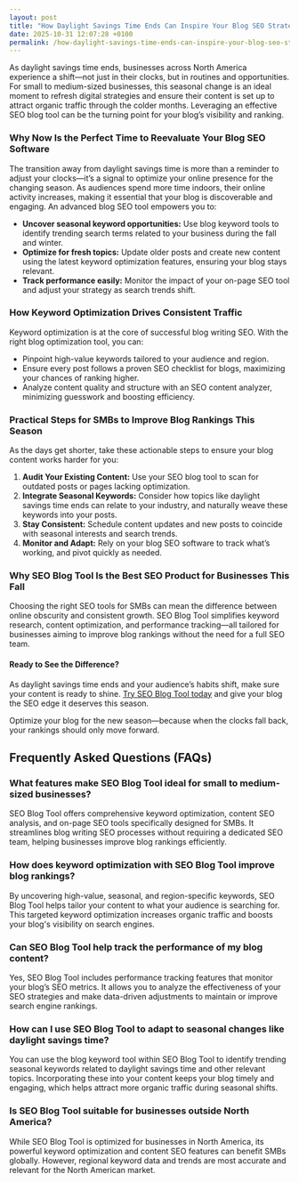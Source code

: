 ```yaml
---
layout: post
title: "How Daylight Savings Time Ends Can Inspire Your Blog SEO Strategy"
date: 2025-10-31 12:07:28 +0100
permalink: /how-daylight-savings-time-ends-can-inspire-your-blog-seo-strategy/
---
```

As daylight savings time ends, businesses across North America experience a shift—not just in their clocks, but in routines and opportunities. For small to medium-sized businesses, this seasonal change is an ideal moment to refresh digital strategies and ensure their content is set up to attract organic traffic through the colder months. Leveraging an effective SEO blog tool can be the turning point for your blog’s visibility and ranking.

### Why Now Is the Perfect Time to Reevaluate Your Blog SEO Software

The transition away from daylight savings time is more than a reminder to adjust your clocks—it’s a signal to optimize your online presence for the changing season. As audiences spend more time indoors, their online activity increases, making it essential that your blog is discoverable and engaging. An advanced blog SEO tool empowers you to:

- **Uncover seasonal keyword opportunities:** Use blog keyword tools to identify trending search terms related to your business during the fall and winter.
- **Optimize for fresh topics:** Update older posts and create new content using the latest keyword optimization features, ensuring your blog stays relevant.
- **Track performance easily:** Monitor the impact of your on-page SEO tool and adjust your strategy as search trends shift.

### How Keyword Optimization Drives Consistent Traffic

Keyword optimization is at the core of successful blog writing SEO. With the right blog optimization tool, you can:

- Pinpoint high-value keywords tailored to your audience and region.
- Ensure every post follows a proven SEO checklist for blogs, maximizing your chances of ranking higher.
- Analyze content quality and structure with an SEO content analyzer, minimizing guesswork and boosting efficiency.

### Practical Steps for SMBs to Improve Blog Rankings This Season

As the days get shorter, take these actionable steps to ensure your blog content works harder for you:

1. **Audit Your Existing Content:** Use your SEO blog tool to scan for outdated posts or pages lacking optimization.
2. **Integrate Seasonal Keywords:** Consider how topics like daylight savings time ends can relate to your industry, and naturally weave these keywords into your posts.
3. **Stay Consistent:** Schedule content updates and new posts to coincide with seasonal interests and search trends.
4. **Monitor and Adapt:** Rely on your blog SEO software to track what’s working, and pivot quickly as needed.

### Why SEO Blog Tool Is the Best SEO Product for Businesses This Fall

Choosing the right SEO tools for SMBs can mean the difference between online obscurity and consistent growth. SEO Blog Tool simplifies keyword research, content optimization, and performance tracking—all tailored for businesses aiming to improve blog rankings without the need for a full SEO team.

#### Ready to See the Difference?

As daylight savings time ends and your audience’s habits shift, make sure your content is ready to shine. [Try SEO Blog Tool today](https://seoblogtool.com/) and give your blog the SEO edge it deserves this season.

Optimize your blog for the new season—because when the clocks fall back, your rankings should only move forward.

## Frequently Asked Questions (FAQs)

### What features make SEO Blog Tool ideal for small to medium-sized businesses?

SEO Blog Tool offers comprehensive keyword optimization, content SEO analysis, and on-page SEO tools specifically designed for SMBs. It streamlines blog writing SEO processes without requiring a dedicated SEO team, helping businesses improve blog rankings efficiently.

### How does keyword optimization with SEO Blog Tool improve blog rankings?

By uncovering high-value, seasonal, and region-specific keywords, SEO Blog Tool helps tailor your content to what your audience is searching for. This targeted keyword optimization increases organic traffic and boosts your blog's visibility on search engines.

### Can SEO Blog Tool help track the performance of my blog content?

Yes, SEO Blog Tool includes performance tracking features that monitor your blog’s SEO metrics. It allows you to analyze the effectiveness of your SEO strategies and make data-driven adjustments to maintain or improve search engine rankings.

### How can I use SEO Blog Tool to adapt to seasonal changes like daylight savings time?

You can use the blog keyword tool within SEO Blog Tool to identify trending seasonal keywords related to daylight savings time and other relevant topics. Incorporating these into your content keeps your blog timely and engaging, which helps attract more organic traffic during seasonal shifts.

### Is SEO Blog Tool suitable for businesses outside North America?

While SEO Blog Tool is optimized for businesses in North America, its powerful keyword optimization and content SEO features can benefit SMBs globally. However, regional keyword data and trends are most accurate and relevant for the North American market.

<script type="application/ld+json">
{
  "@context": "https://schema.org",
  "@type": "BlogPosting",
  "headline": "How Daylight Savings Time Ends Can Inspire Your Blog SEO Strategy",
  "description": "Explore how the end of daylight savings time provides an opportunity for small to medium-sized businesses in North America to optimize their blog SEO strategy using SEO Blog Tool.",
  "author": {
    "@type": "Person",
    "name": "SEO Blog Tool"
  },
  "publisher": {
    "@type": "Organization",
    "name": "SEO Blog Tool",
    "logo": {
      "@type": "ImageObject",
      "url": "https://seoblogtool.com/logo.png"
    }
  },
  "datePublished": "2024-06-01",
  "mainEntityOfPage": {
    "@type": "WebPage",
    "@id": "https://seoblogtool.com/blog/daylight-savings-time-ends-seo-strategy"
  }
}
</script>

<script type="application/ld+json">
{
  "@context": "https://schema.org",
  "@type": "FAQPage",
  "mainEntity": [
    {
      "@type": "Question",
      "name": "What features make SEO Blog Tool ideal for small to medium-sized businesses?",
      "acceptedAnswer": {
        "@type": "Answer",
        "text": "SEO Blog Tool offers comprehensive keyword optimization, content SEO analysis, and on-page SEO tools specifically designed for SMBs. It streamlines blog writing SEO processes without requiring a dedicated SEO team, helping businesses improve blog rankings efficiently."
      }
    },
    {
      "@type": "Question",
      "name": "How does keyword optimization with SEO Blog Tool improve blog rankings?",
      "acceptedAnswer": {
        "@type": "Answer",
        "text": "By uncovering high-value, seasonal, and region-specific keywords, SEO Blog Tool helps tailor your content to what your audience is searching for. This targeted keyword optimization increases organic traffic and boosts your blog's visibility on search engines."
      }
    },
    {
      "@type": "Question",
      "name": "Can SEO Blog Tool help track the performance of my blog content?",
      "acceptedAnswer": {
        "@type": "Answer",
        "text": "Yes, SEO Blog Tool includes performance tracking features that monitor your blog’s SEO metrics. It allows you to analyze the effectiveness of your SEO strategies and make data-driven adjustments to maintain or improve search engine rankings."
      }
    },
    {
      "@type": "Question",
      "name": "How can I use SEO Blog Tool to adapt to seasonal changes like daylight savings time?",
      "acceptedAnswer": {
        "@type": "Answer",
        "text": "You can use the blog keyword tool within SEO Blog Tool to identify trending seasonal keywords related to daylight savings time and other relevant topics. Incorporating these into your content keeps your blog timely and engaging, which helps attract more organic traffic during seasonal shifts."
      }
    },
    {
      "@type": "Question",
      "name": "Is SEO Blog Tool suitable for businesses outside North America?",
      "acceptedAnswer": {
        "@type": "Answer",
        "text": "While SEO Blog Tool is optimized for businesses in North America, its powerful keyword optimization and content SEO features can benefit SMBs globally. However, regional keyword data and trends are most accurate and relevant for the North American market."
      }
    }
  ]
}
</script>